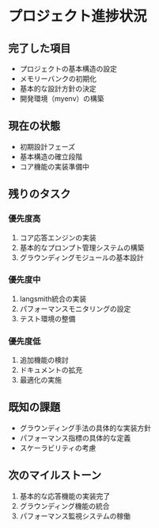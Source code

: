 # プロジェクト進捗状況

## 完了した項目
- プロジェクトの基本構造の設定
- メモリーバンクの初期化
- 基本的な設計方針の決定
- 開発環境（myenv）の構築

## 現在の状態
- 初期設計フェーズ
- 基本構造の確立段階
- コア機能の実装準備中

## 残りのタスク
### 優先度高
1. コア応答エンジンの実装
2. 基本的なプロンプト管理システムの構築
3. グラウンディングモジュールの基本設計

### 優先度中
1. langsmith統合の実装
2. パフォーマンスモニタリングの設定
3. テスト環境の整備

### 優先度低
1. 追加機能の検討
2. ドキュメントの拡充
3. 最適化の実施

## 既知の課題
- グラウンディング手法の具体的な実装方針
- パフォーマンス指標の具体的な定義
- スケーラビリティの考慮

## 次のマイルストーン
1. 基本的な応答機能の実装完了
2. グラウンディング機能の統合
3. パフォーマンス監視システムの稼働
